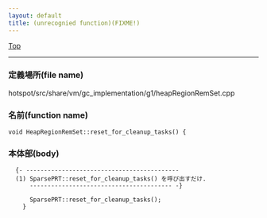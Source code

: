 ```yaml
---
layout: default
title: (unrecognied function)(FIXME!)
---
```

[Top](../index.html)

--- 
### 定義場所(file name)
hotspot/src/share/vm/gc_implementation/g1/heapRegionRemSet.cpp

### 名前(function name)
```
void HeapRegionRemSet::reset_for_cleanup_tasks() {
```

### 本体部(body)
```
  {- -------------------------------------------
  (1) SparsePRT::reset_for_cleanup_tasks() を呼び出すだけ.
      ---------------------------------------- -}

	  SparsePRT::reset_for_cleanup_tasks();
	}
	
```


